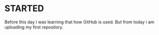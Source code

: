 # STARTED
Before this day i was learning that how GitHub is used. But from today i am uploading my first repository.
